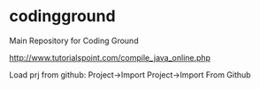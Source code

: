 # codingground
Main Repository for Coding Ground

http://www.tutorialspoint.com/compile_java_online.php

Load prj from github:
  Project->Import Project->Import From Github
  
